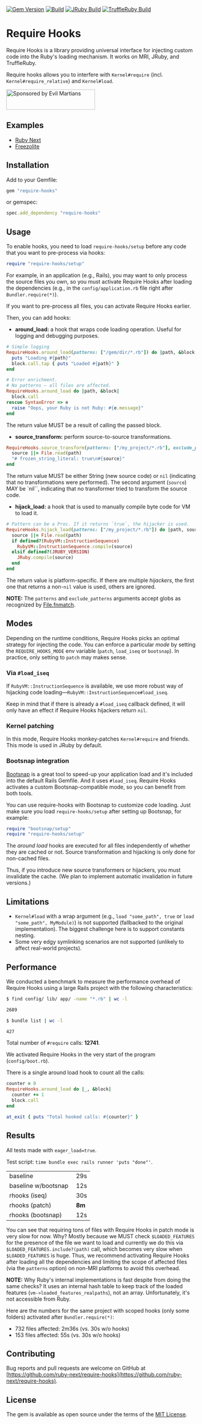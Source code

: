 [![Gem Version](https://badge.fury.io/rb/require-hooks.svg)](https://rubygems.org/gems/require-hooks)
[![Build](https://github.com/ruby-next/require-hooks/workflows/Build/badge.svg)](https://github.com/palkan/require-hooks/actions)
[![JRuby Build](https://github.com/ruby-next/require-hooks/workflows/JRuby%20Build/badge.svg)](https://github.com/ruby-next/require-hooks/actions)
[![TruffleRuby Build](https://github.com/ruby-next/require-hooks/workflows/TruffleRuby%20Build/badge.svg)](https://github.com/ruby-next/require-hooks/actions)

# Require Hooks

Require Hooks is a library providing universal interface for injecting custom code into the Ruby's loading mechanism. It works on MRI, JRuby, and TruffleRuby.

Require hooks allows you to interfere with `Kernel#require` (incl. `Kernel#require_relative`) and `Kernel#load`.

<a href="https://evilmartians.com/">
<img src="https://evilmartians.com/badges/sponsored-by-evil-martians.svg" alt="Sponsored by Evil Martians" width="236" height="54"></a>

## Examples

- [Ruby Next][ruby-next]
- [Freezolite](https://github.com/ruby-next/freezolite)

## Installation

Add to your Gemfile:

```ruby
gem "require-hooks"
```

or gemspec:

```ruby
spec.add_dependency "require-hooks"
```

## Usage

To enable hooks, you need to load `require-hooks/setup` before any code that you want to pre-process via hooks:

```ruby
require "require-hooks/setup"
```

For example, in an application (e.g., Rails), you may want to only process the source files you own, so you must activate Require Hooks after loading the dependencies (e.g., in the `config/application.rb` file right after `Bundler.require(*)`).

If you want to pre-process all files, you can activate Require Hooks earlier.

Then, you can add hooks:

- **around_load:** a hook that wraps code loading operation. Useful for logging and debugging purposes.

```ruby
# Simple logging
RequireHooks.around_load(patterns: ["/gem/dir/*.rb"]) do |path, &block|
  puts "Loading #{path}"
  block.call.tap { puts "Loaded #{path}" }
end

# Error enrichment.
# No patterns — all files are affected.
RequireHooks.around_load do |path, &block|
  block.call
rescue SyntaxError => e
  raise "Oops, your Ruby is not Ruby: #{e.message}"
end
```

The return value MUST be a result of calling the passed block.

- **source_transform:** perform source-to-source transformations.

```ruby
RequireHooks.source_transform(patterns: ["/my_project/*.rb"], exclude_patterns: ["/my_project/vendor/*"]) do |path, source|
  source ||= File.read(path)
  "# frozen_string_literal: true\n#{source}"
end
```

The return value MUST be either String (new source code) or `nil` (indicating that no transformations were performed). The second argument (`source`) MAY be `nil``, indicating that no transformer tried to transform the source code.

- **hijack_load:** a hook that is used to manually compile byte code for VM to load it.

```ruby
# Pattern can be a Proc. If it returns `true`, the hijacker is used.
RequireHooks.hijack_load(patterns: ["/my_project/*.rb"]) do |path, source|
  source ||= File.read(path)
  if defined?(RubyVM::InstructionSequence)
    RubyVM::InstructionSequence.compile(source)
  elsif defined?(JRUBY_VERSION)
    JRuby.compile(source)
  end
end
```

The return value is platform-specific. If there are multiple _hijackers_, the first one that returns a non-`nil` value is used, others are ignored.

**NOTE:** The `patterns` and `exclude_patterns` arguments accept globs as recognized by [File.fnmatch](https://rubyapi.org/3.2/o/file#method-c-fnmatch).

## Modes

Depending on the runtime conditions, Require Hooks picks an optimal strategy for injecting the code. You can enforce a particular _mode_ by setting the `REQUIRE_HOOKS_MODE` env variable (`patch`, `load_iseq` or `bootsnap`). In practice, only setting to `patch` may makes sense.

### Via `#load_iseq`

If `RubyVM::InstructionSequence` is available, we use more robust way of hijacking code loading—`RubyVM::InstructionSequence#load_iseq`.

Keep in mind that if there is already a `#load_iseq` callback defined, it will only have an effect if Require Hooks hijackers return `nil`.

### Kernel patching

In this mode, Require Hooks monkey-patches `Kernel#require` and friends. This mode is used in JRuby by default.

### Bootsnap integration

[Bootsnap][] is a great tool to speed-up your application load and it's included into the default Rails Gemfile. And it uses `#load_iseq`. Require Hooks activates a custom Bootsnap-compatible mode, so you can benefit from both tools.

You can use require-hooks with Bootsnap to customize code loading. Just make sure you load `require-hooks/setup` after setting up Bootsnap, for example:

```ruby
require "bootsnap/setup"
require "require-hooks/setup"
```

The _around load_ hooks are executed for all files independently of whether they are cached or not. Source transformation and hijacking is only done for non-cached files.

Thus, if you introduce new source transformers or hijackers, you must invalidate the cache. (We plan to implement automatic invalidation in future versions.)

## Limitations

- `Kernel#load` with a wrap argument (e.g., `load "some_path", true` or `load "some_path", MyModule)`) is not supported (fallbacked to the original implementation). The biggest challenge here is to support constants nesting.
- Some very edgy symlinking scenarios are not supported (unlikely to affect real-world projects).

## Performance

We conducted a benchmark to measure the performance overhead of Require Hooks using a large Rails project with the following characteristics:

```sh
$ find config/ lib/ app/ -name "*.rb" | wc -l

2689
```

```sh
$ bundle list | wc -l

427
```

Total number of `#require` calls: **12741**.

We activated Require Hooks in the very start of the program (`config/boot.rb`).

There is a single around load hook to count all the calls:

```ruby
counter = 0
RequireHooks.around_load do |_, &block|
  counter += 1
  block.call
end

at_exit { puts "Total hooked calls: #{counter}" }
```

## Results

All tests made with `eager_load=true`.

Test script: `time bundle exec rails runner 'puts "done"'`.

|                                     |              |
|-------------------------------------|--------------|
| baseline                            |    29s       |
| baseline w/bootsnap                 |    12s       |
| rhooks (iseq)                       |    30s       |
| rhooks (patch)                      |    **8m**    |
| rhooks (bootsnap)                   |    12s       |

You can see that requiring tons of files with Require Hooks in patch mode is very slow for now. Why? Mostly because we MUST check `$LOADED_FEATURES` for the presence of the file we want to load and currently we do this via `$LOADED_FEATURES.include?(path)` call, which becomes very slow when `$LOADED_FEATURES` is huge. Thus, we recommend activating Require Hooks after loading all the dependencies and limiting the scope of affected files (via the `patterns` option) on non-MRI platforms to avoid this overhead.

**NOTE:** Why Ruby's internal implementations is fast despite from doing the same checks? It uses an internal hash table to keep track of the loaded features (`vm->loaded_features_realpaths`), not an array. Unfortunately, it's not accessible from Ruby.

Here are the numbers for the same project with scoped hooks (only some folders) activated after `Bundler.require(*)`:

- 732 files affected: 2m36s (vs. 30s w/o hooks)
- 153 files affected: 55s (vs. 30s w/o hooks)

## Contributing

Bug reports and pull requests are welcome on GitHub at [https://github.com/ruby-next/require-hooks](https://github.com/ruby-next/require-hooks).

## License

The gem is available as open source under the terms of the [MIT License](http://opensource.org/licenses/MIT).

[Bootsnap]: https://github.com/Shopify/bootsnap
[ruby-next]: https://github.com/ruby-next/ruby-next
